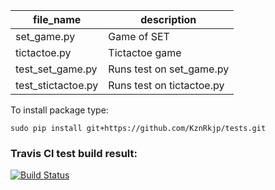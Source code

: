 | file_name     | description  |
| ------------- |-------------|
| set_game.py      | Game of SET |
| tictactoe.py     | Tictactoe game|  
| test_set_game.py  | Runs test on  set_game.py|
| test_stictactoe.py  | Runs test on  tictactoe.py|

To install package type:
```console
sudo pip install git+https://github.com/KznRkjp/tests.git
```
### Travis Cl test build result:

[![Build Status](https://travis-ci.org/KznRkjp/tests.svg?branch=master)](https://travis-ci.org/KznRkjp/tests)
